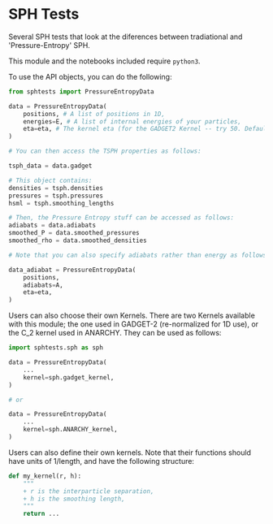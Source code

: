 SPH Tests
=========

Several SPH tests that look at the diferences between tradiational and 'Pressure-Entropy' SPH.

This module and the notebooks included require `python3`.

To use the API objects, you can do the following:

```python
from sphtests import PressureEntropyData

data = PressureEntropyData(
    positions, # A list of positions in 1D,
    energies=E, # A list of internal energies of your particles,
    eta=eta, # The kernel eta (for the GADGET2 Kernel -- try 50. Default is 5.)
)

# You can then access the TSPH properties as follows:

tsph_data = data.gadget

# This object contains:
densities = tsph.densities
pressures = tsph.pressures
hsml = tsph.smoothing_lengths

# Then, the Pressure Entropy stuff can be accessed as follows:
adiabats = data.adiabats
smoothed_P = data.smoothed_pressures
smoothed_rho = data.smoothed_densities

# Note that you can also specify adiabats rather than energy as follows:

data_adiabat = PressureEntropyData(
    positions,
    adiabats=A,
    eta=eta,
)
```

Users can also choose their own Kernels. There are two Kernels available with
this module; the one used in GADGET-2 (re-normalized for 1D use), or the C_2
kernel used in ANARCHY. They can be used as follows:

```python
import sphtests.sph as sph

data = PressureEntropyData(
    ...
    kernel=sph.gadget_kernel,
)

# or

data = PressureEntropyData(
    ...
    kernel=sph.ANARCHY_kernel,
)
```

Users can also define their own kernels. Note that their functions should have
units of 1/length, and have the following structure:

```python
def my_kernel(r, h):
    """
    + r is the interparticle separation,
    + h is the smoothing length,
    """
    return ...
```
